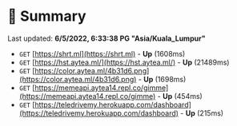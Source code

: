 # 📖 Summary
Last updated: **6/5/2022, 6:33:38 PG "Asia/Kuala_Lumpur"**

- `GET` [https://shrt.ml](https://shrt.ml) - **Up** (1608ms)
- `GET` [https://hst.aytea.ml/](https://hst.aytea.ml/) - **Up** (21489ms)
- `GET` [https://color.aytea.ml/4b31d6.png](https://color.aytea.ml/4b31d6.png) - **Up** (1698ms)
- `GET` [https://memeapi.aytea14.repl.co/gimme](https://memeapi.aytea14.repl.co/gimme) - **Up** (454ms)
- `GET` [https://teledrivemy.herokuapp.com/dashboard](https://teledrivemy.herokuapp.com/dashboard) - **Up** (215ms)
